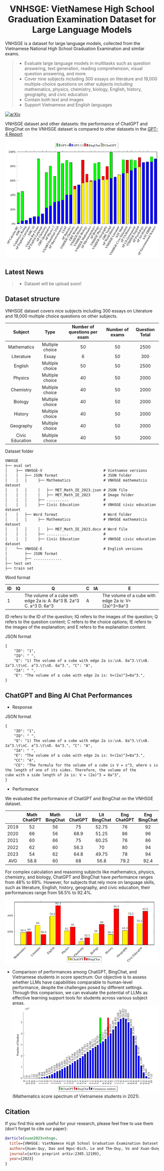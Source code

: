 
<div align="center">

<!-- TITLE -->
# VNHSGE: VietNamese High School Graduation Examination Dataset for Large Language Models

</div>

VNHSGE is a dataset for large language models, collected from the Vietnamese National High School Graduation Examination and similar
exams.

> * Evaluate large language models in multitasks such as question answering, text generation, reading comprehension, visual question answering, and more.
> * Cover nine subjects including 300 essays on literature and 19,000 multiple-choice questions on other subjects including mathematics, physics, chemistry, biology, English, history, geography, and civic education
> * Contain both text and images
> * Support Vietnamese and English languages 

[![arXiv](https://img.shields.io/badge/cs.LG-arXiv:2305.12199-b31b1b.svg)](https://arxiv.org/abs/2305.12199)


VNHSGE dataset and other datasets:  the performance of ChatGPT and BingChat on the VNHSGE dataset is compared to other datasets in
the [GPT-4 Report](https://openai.com/research/gpt-4)


![alt text](https://github.com/Xdao85/VNHSGE/blob/main/Figures/VNHSGE_other_dataset.png?raw=true)

## Latest News
> * Dataset will be upload soon!

<!--- We will update evaluation set including 30 essay on literature and 1700 multiple choice questions one other subjects [5/30/2023] -->
<!-- SETUP -->
## Dataset structure
VNHSGE dataset covers nice subjects including 300 essays on Literature and 19,000 multiple choice questions on other subjects. 

Subject | Type | Number of questions per exam | Number of exams | Question Total 
| :---: | :---: | :---: | :---: | :---:
Mathematics | Multiple choice | 50 | 50 | 2500
Literature | Essay | 6  | 50 | 300
English | Multiple choice | 50 | 50 | 2500
Physics | Multiple choice | 40 | 50 | 2000
Chemistry | Multiple choice | 40 | 50 | 2000
Biology | Multiple choice | 40 | 50 | 2000
History | Multiple choice | 40 | 50 | 2000
Geography | Multiple choice | 40 | 50 | 2000
Civic Education | Multiple choice | 40 | 50 | 2000

Dataset folder

    VNHSGE
    ├── eval set
    │    ├── VNHSGE-V                            # Vietnamse versions
    │    │   ├── JSON format                     # JSON folder
    │    │   │     ├── Mathematics               # VNHSGE mathematcis dataset
    │    │   │     │   ├── MET_Math_IE_2023.json # JSON file     
    │    │   │     │   ├── MET_Math_IE_2023      # Image folder
    │    │   │     ├── ..........                # 
    │    │   │     ├── Civic Education           # VNHSGE civic education dataset
    │    │   ├── Word format                     # Word folder
    │    │   │     ├── Mathematics               # VNHSGE mathematcis dataset
    │    │   │     │   ├── MET_Math_IE_2023.docx # Word file 
    │    │   │     ├── ..........                # 
    │    │   │     ├── Civic Education           # VNHSGE civic education dataset
    │    └── VNHSGE-E                            # English versions
    │        ├── JSON format 
    │        ├── .............
    ├── test set
    ├── train set


Word format

| ID | IQ | Q | C | IA | E |
|---|---|---|---|---|---|
| 1 |  | The volume of a cube with edge 2a is:  A. 8a^3  B. 2a^3  C. a^3  D. 6a^3 | A |  | The volume of a cube with edge 2a is:   V=(2a)^3=8a^3 |

ID refers to the ID of the question; IQ refers to the images of the question; Q refers to the question content; C refers to the choice options; IE refers to the images of the explanation; and E refers to the explanation content.

JSON format

    { 
        "ID": "1", 
        "IQ": " ", 
        "Q": "1) The volume of a cube with edge 2a is:\nA. 8a^3.\t\nB. 2a^3.\t\nC. a^3.\t\nD. 6a^3.", "C": "A", 
        "IA": " ", 
        "E": "The volume of a cube with edge 2a is: V=(2a)^3=8a^3.",
    }

<!-- LLMs Performance -->
## ChatGPT and Bing AI Chat Performances
* Response

JSON format

    { 
        "ID": "1", 
        "IQ": " ", 
        "Q": "1) The volume of a cube with edge 2a is:\nA. 8a^3.\t\nB. 2a^3.\t\nC. a^3.\t\nD. 6a^3.", "C": "A", 
        "IA": " ", 
        "E": "The volume of a cube with edge 2a is: V=(2a)^3=8a^3.", 
        "CC": "A", 
        "CE": "The formula for the volume of a cube is V = s^3, where s is the length of one of its sides. Therefore, the volume of the
    cube with a side length of 2a is: V = (2a)^3 = 8a^3", 
    }

* Performance

We evaluated the performance of ChatGPT and BingChat on the VNHSGE dataset. 

|  | Math ChatGPT | Math BingChat | Lit ChatGPT | Lit BingChat | Eng ChatGPT | Eng BingChat | Phy ChatGPT | Phy BingChat | Che ChatGPT | Che BingChat | Bio ChatGPT | Bio BingChat | His ChatGPT | His BingChat | Geo ChatGPT | Geo BingChat | Civ ChatGPT | Civ BingChat |
|:---:|:---:|:---:|:---:|:---:|:---:|:---:|:---:|:---:|:---:|:---:|:---:|:---:|:---:|:---:|:---:|:---:|:---:|:---:|
| 2019 | 52 | 56 | 75 | 52.75 | 76 | 92 | 60 | 55 | 40 | 55 | 60 | 67.5 | 42.5 | 82.5 | 50 | 75 | 60 | 75 |
| 2020 | 66 | 56 | 68.9 | 51.25 | 86 | 96 | 62.5 | 67.5 | 42.5 | 57.5 | 60 | 72.5 | 47.5 | 85 | 52.5 | 70 | 70 | 87.5 |
| 2021 | 60 | 66 | 75 | 60.25 | 76 | 86 | 60 | 67.5 | 62.5 | 50 | 52.5 | 67.5 | 55 | 90 | 75 | 82.5 | 62.5 | 92.5 |
| 2022 | 62 | 60 | 56.3 | 70 | 80 | 94 | 65 | 67.5 | 47.5 | 47.5 | 57.5 | 72.5 | 60 | 92.5 | 62.5 | 85 | 82.5 | 90 |
| 2023 | 54 | 62 | 64.8 | 49.75 | 78 | 94 | 57.5 | 72.5 | 47.5 | 52.5 | 60 | 65 | 77.5 | 92.5 | 67.5 | 85 | 77.5 | 82.5 |
| AVG | 58.8 | 60 | 68 | 56.8 | 79.2 | 92.4 | 61 | 66 | 48 | 52.8 | 58 | 69 | 56.5 | 88.5 | 61.5 | 79.5 | 70.5 | 85.5 | 


For complex calculation and reasoning subjects like mathematics, physics, chemistry, and biology, ChatGPT and BingChat have performance ranges from 48% to 69%. However, for subjects that rely more on language skills, such as literature, English, history, geography, and civic education, their performances range from 56.5% to 92.4%.

![alt text](https://github.com/Xdao85/VNHSGE/blob/main/Figures/Performance.png?raw=true)

* Comparison of performances among ChatGPT, BingChat, and Vietnamese students in score spectrum: Our objective is to assess whether LLMs have capabilities comparable to human-level performance, despite the challenges posed by different settings. Through this comparison, we can evaluate the potential of LLMs as effective learning support tools for students across various subject areas. 
![alt text](https://github.com/Xdao85/VNHSGE/blob/main/Figures/Vietnamese_student_score_spectrum.png?raw=true)
  (Mathematics score spectrum of Vietnamese students in 2021).
  
<!-- CITATION -->
## Citation

If you find this work useful for your research, please feel free to use them (don't forget to cite our paper):

```bibtex
@article{xuan2023vnhsge,
  title={VNHSGE: VietNamese High School Graduation Examination Dataset for Large Language Models},
  author={Xuan-Quy, Dao and Ngoc-Bich, Le and The-Duy, Vo and Xuan-Dung, Phan and Bac-Bien, Ngo and Van-Tien, Nguyen and Thi-My-Thanh, Nguyen and Hong-Phuoc, Nguyen},
  journal={arXiv preprint arXiv:2305.12199},
  year={2023}
}
```

